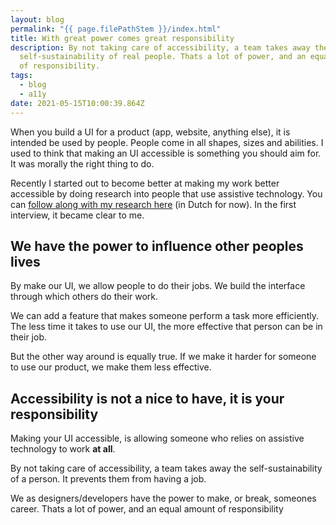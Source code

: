 ```yaml
---
layout: blog
permalink: "{{ page.filePathStem }}/index.html"
title: With great power comes great responsibility
description: By not taking care of accessibility, a team takes away the
  self-sustainability of real people. Thats a lot of power, and an equal amount
  of responsibility.
tags:
  - blog
  - a11y
date: 2021-05-15T10:00:39.864Z
---
```

When you build a UI for a product (app, website, anything else), it is intended be used by people. People come in all shapes, sizes and abilities. I used to think that making an UI accessible is something you should aim for. It was morally the right thing to do.

Recently I started out to become better at making my work better accessible by doing research into people that use assistive technology. You can [follow along with my research here](https://toegankelijkheidsonderzoek) (in Dutch for now). In the first interview, it became clear to me.

## We have the power to influence other peoples lives
By make our UI, we allow people to do their jobs. We build the interface through which others do their work.

We can add a feature that makes someone perform a task more efficiently. The less time it takes to use our UI, the more effective that person can be in their job.

But the other way around is equally true. If we make it harder for someone to use our product, we make them less effective.

## Accessibility is not a nice to have, it is your responsibility
Making your UI accessible, is allowing someone who relies on assistive technology to work **at all**.

By not taking care of accessibility, a team takes away the self-sustainability of a person. It prevents them from having a job.

We as designers/developers have the power to make, or break, someones career. Thats a lot of power, and an equal amount of responsibility